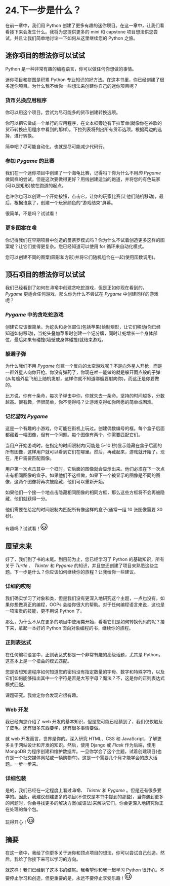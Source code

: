 # 24.下一步是什么？

在前一章中，我们用 Python 创建了更多有趣的迷你项目。在这一章中，让我们看看接下来会发生什么。我将为您提供更多的 mini 和 capstone 项目想法供您尝试，并且让我们简单地讨论一下如何从这里继续您的 Python 之旅。

## 迷你项目的想法你可以试试

Python 是一种非常有趣的编程语言，你可以做任何你想做的事情。

迷你项目和拼图是积累 Python 专业知识的好方法。在这本书里，你已经创建了很多迷你项目。为什么我不给你一些想法来创建你自己的迷你项目呢？

### 货币兑换应用程序

你可以用这个项目。尝试为尽可能多的货币创建转换选项。

你可以把它做成一个单行的应用程序，在文本框旁边有下拉菜单(就像你在谷歌的货币转换应用程序中看到的那样)。下拉列表将列出所有货币选项。根据两边的选择，进行转换。

简单吧？尽可能自动化，也就是尽可能减少代码行。

### 参加 *Pygame* 的比赛

我们在一个迷你项目中创建了一个海龟比赛，记得吗？你为什么不用*的 Pygame* 做同样的尝试，但是这次要做得更好？用线创建适当的跑道，并将您的有色玩家(可以是矩形)放在跑道的起点。

也许你也可以创建一个开始按钮，点击它，让你的玩家比赛(让他们随机移动)，最后，根据谁赢了，创建一个玩家颜色的“游戏结束”屏幕。

很简单，不是吗？试试看！

### 更多图案在*龟*

你记得我们在早期项目中创造的曼荼罗模式吗？你为什么不试着创造更多这样的图案呢？让它们变得更复杂。您已经知道可以使用 for 循环来自动化模式。

您可以创建不同的图案(圆形和方形)并将它们随机组合在一起(使用函数调用)。

## 顶石项目的想法你可以试试

我们已经看到了如何在*海龟*中创建贪吃蛇游戏，但是正如你现在看到的， *Pygame* 更适合任何游戏，那么你为什么不尝试在 *Pygame* 中创建同样的游戏呢？

### *Pygame* 中的贪吃蛇游戏

创建它应该很简单。为蛇头和身体部位(包括苹果)绘制矩形，让它们移动(你已经知道如何移动)，当蛇头叠加苹果时创建一个记分牌，同时让蛇增长一个身体部位，最后如果有碰撞(墙壁或身体碰撞)就结束游戏。

### 躲避子弹

为什么我们不用 *Pygame* 创建一个反向的太空游戏呢？不是向外星人开枪，而是一群外星人向你开枪。你没有弹药了，你现在唯一能做的就是躲开雨点般的子弹(从每艘外星飞船上随机发射，这样你就不知道哪艘要射向你)，而这正是你要做的。

比方说，你有十条命，每次子弹击中你，你就失去一条命。坚持的时间越多，分数越高。很有趣，但很简单，你不觉得吗？让游戏变得如你所愿的简单或困难。

### 记忆游戏 *Pygame*

这是一个有趣的小游戏，你可能在街机上玩过。创建偶数编号的框。每个盒子后面都藏着一幅图像，但有一个问题。每个图像有两个，你需要匹配它们。

当用户开始游戏时，在指定的时间限制内(可能是 5-10 秒)显示隐藏在盒子后面的所有图像，这样用户就可以看到它们在哪里。然后，再藏起来，游戏就开始了。现在，用户需要匹配图像。

用户第一次点击其中一个框时，它后面的图像就会显示出来。他们必须在下一次点击有相同图像的盒子。如果他们不这样做，如果下一个被显示的图像是不同的图像，这两个图像将再次被隐藏，他们可以重新开始。

如果他们一个接一个地点击隐藏相同图像的相同方框，那么这些方框将不会再被隐藏，他们就获得一分。

他们需要在给定的时间限制内匹配所有像这样的盒子(通常一组 10 张图像需要 30 秒)。

有趣吗？试试看！![img/505805_1_En_24_Figa_HTML.gif](img/505805_1_En_24_Figa_HTML.gif)

## 展望未来

好了，我们到了书的末尾。到目前为止，您已经学习了 Python 的基础知识，所有关于 *Turtle* 、 *Tkinter* 和 *Pygame* 的知识，并且您还创建了项目来熟悉这些主题。下一步是什么？你应该如何继续你的旅程？让我给你一些建议。

### 详细的哎呀

我们确实学习了对象和类，但是我们没有更深入地研究这个主题，一点也没有。如果你想做真正的编程，OOPs 会给你很大的帮助。对于任何编程语言来说，这也是一项宝贵的技能，更不用说 Python 了。

那么，为什么不从在更多的项目中使用类开始，看看它们是如何转换代码的呢？接下来，拿起一本好的 Python 面向对象编程的书，继续你的旅程。

### 正则表达式

在任何编程语言中，正则表达式都是一个非常有趣的高级话题，尤其是 Python。这基本上是一个扭曲的模式匹配。

您是否想知道程序如何知道您的密码没有指定数量的字母、数字和特殊字符，以及它们如何能够指出其中一个字符是否是大写字母？魔法？不，这是你的正则表达式模式匹配。

课题研究。我肯定你会发现它很有趣。

### Web 开发

我已经向您介绍了 web 开发的基本知识，但是您可能已经猜到了，我们仅仅触及了皮毛。还有很多东西要学，还有很多事情要做。

就 web 开发而言，世界是你的。深入研究 HTML、CSS 和 JavaScript，了解更多关于网站设计和开发的知识。然后，使用 Django 或 *Flask* 作为后端，使用 MongoDB 为程序创建和维护数据库。一旦你学会了这个主题，试着创建项目(也许是一个社交媒体网站或一辆购物车)。这是一个需要几个月才能学会的庞大话题。一步一步来。

### 详细包装

是的，我们已经在一定程度上看过*海龟*、 *Tkinter* 和 *Pygame* 。但是还有很多要学的。因此，我建议创建更多的项目(不仅仅是本书中提到的那些)，当你遇到更多的问题时，你会寻找更多的解决方案(或语法)来解决它们，你会更深入地研究你正在处理的每个包。

玩得开心！![img/505805_1_En_24_Figb_HTML.gif](img/505805_1_En_24_Figb_HTML.gif)

## 摘要

在这一章中，我给了你更多关于迷你和顶点项目的想法，你可以尝试自己创造。然后，我给了你接下来可以学习的方向。

就这样！我们已经到了这本书的结尾。我希望你和我一起学习 Python 很开心。不要停止学习和创造，但更重要的是，永远不要停止享受乐趣！![img/505805_1_En_24_Figc_HTML.gif](img/505805_1_En_24_Figc_HTML.gif)